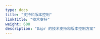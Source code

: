 ```yaml
---
type: docs
title: "支持和版本控制"
linkTitle: "技术支持"
weight: 600
description: "Dapr 的技术支持和版本控制方案"
---
```



